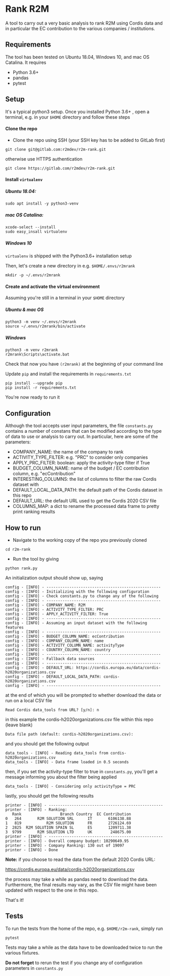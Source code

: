 # Rank R2M 

A tool to carry out a very basic analysis to rank R2M using Cordis data and in particular
the EC contribution to the various companies / institutions.

## Requirements
The tool has been tested on Ubuntu 18.04, Windows 10, and mac OS Catalina.
It requires
* Python 3.6+ 
* pandas
* pytest

## Setup
It's a typical python3 setup. Once you installed Python 3.6+ , 
open a terminal, e.g. in your `$HOME` directory and follow these steps

#### Clone the repo
* Clone the repo using SSH (your SSH key has to be added to GitLab first)
```
git clone git@gitlab.com:r2mdev/r2m-rank.git
```
otherwise use HTTPS authentication
```
git clone https://gitlab.com/r2mdev/r2m-rank.git
```
#### Install `virtualenv`
##### Ubuntu 18.04:
```
sudo apt install -y python3-venv
```

##### mac OS Catalina:
```
xcode-select --install
sudo easy_insall virtualenv
```

##### Windows 10

`virtualenv` is shipped with the Python3.6+ installation setup 

Then, let's create a new directory in e.g. `$HOME/.envs/r2mrank`
```
mkdir -p ~/.envs/r2mrank
```


#### Create and activate the virtual environment
Assuming you're still in a terminal in your `$HOME` directory
##### Ubuntu & mac OS
```
python3 -m venv ~/.envs/r2mrank
source ~/.envs/r2mrank/bin/activate
```
##### Windows
```
python3 -m venv r2mrank
r2mrank\Scripts\activate.bat
```
Check that now you have `(r2mrank)` at the beginning of your command line

Update `pip` and install the requirements in `requirements.txt`
```
pip install --upgrade pip
pip install -r requirements.txt
```

You're now ready to run it

## Configuration
Although the tool accepts user input parameters, the file `constants.py`
contains a number of constans that can be modified according to the type 
of data to use or analysis to carry out. 
In particular, here are some of the parameters:

* COMPANY_NAME: the name of the company to rank
* ACTIVITY_TYPE_FILTER: e.g. "PRC" to consider only companies
* APPLY_PRC_FILTER: boolean: apply the activity-type filter if True
* BUDGET_COLUMN_NAME: name of the budget / EC contribution column, e.g. "ecContribution"
* INTERESTING_COLUMNS: the list of columns to filter the raw Cordis dataset with
* DEFAULT_LOCAL_DATA_PATH: the default path of the Cordis dataset in this repo
* DEFAULT_URL: the default URL used to get the Cordis 2020 CSV file
* COLUMNS_MAP: a dict to rename the processed data frame to pretty print ranking results

## How to run 
* Navigate to the working copy of the repo you previously cloned
```
cd r2m-rank
```

* Run the tool by giving
```
python rank.py
```
An initialization output should show up, saying
```
config - [INFO] - --------------------------------------------------
config - [INFO] - Initializing with the following configuration
config - [INFO] - Check constants.py to change any of the following
config - [INFO] - --------------------------------------------------
config - [INFO] - COMPANY_NAME: R2M
config - [INFO] - ACTIVITY_TYPE_FILTER: PRC
config - [INFO] - APPLY_ACTIVITY_FILTER: True
config - [INFO] - --------------------------------------------------
config - [INFO] - Assuming an input dataset with the following features
config - [INFO] - --------------------------------------------------
config - [INFO] - BUDGET_COLUMN_NAME: ecContribution
config - [INFO] - COMPANY_COLUMN_NAME: name
config - [INFO] - ACTIVITY_COLUMN_NAME: activityType
config - [INFO] - COUNTRY_COLUMN_NAME: country
config - [INFO] - --------------------------------------------------
config - [INFO] - Fallback data sources
config - [INFO] - --------------------------------------------------
config - [INFO] - DEFAULT_URL: https://cordis.europa.eu/data/cordis-h2020organizations.csv
config - [INFO] - DEFAULT_LOCAL_DATA_PATH: cordis-h2020organizations.csv
config - [INFO] - --------------------------------------------------
```
at the end of which you will be prompted to whether download the data or 
run on a local CSV file
```
Read Cordis data_tools from URL? [y/n]: n
```
in this example the cordis-h2020organizations.csv file within this repo (leave blank)
```
Data file path (default: cordis-h2020organizations.csv): 
```
and you should get the following output
```
data_tools - [INFO] - Reading data_tools from cordis-h2020organizations.csv
data_tools - [INFO] - Data frame loaded in 0.5 seconds
```
then, if you set the activity-type filter to true in `constants.py`, 
you'll get a message informing you about the filter being applied
```
data_tools - [INFO] - Considering only activityType = PRC
```
lastly, you should get the following results 
```
printer - [INFO] - --------------------------------------------------
printer - [INFO] - Ranking:
   Rank                 Branch Country  EC Contribution
0   264       R2M SOLUTION SRL      IT       6106138.88
1   819           R2M SOLUTION      FR       2726124.69
2  2825  R2M SOLUTION SPAIN SL      ES       1209711.38
3  9799       R2M SOLUTION LTD      UK        248675.00
printer - [INFO] - --------------------------------------------------
printer - [INFO] - Overall company budget: 10290649.95
printer - [INFO] - Company Ranking: 130 out of 19097
printer - [INFO] - Done
```

**Note:** if you choose to read the data from the default 2020 Cordis URL:

https://cordis.europa.eu/data/cordis-h2020organizations.csv

the process may take a while as pandas need to download the data. 
Furthermore, the final results may vary, as the CSV file might 
have been updated with respect to the one in this repo.

That's it!

## Tests
To run the tests from the home of the repo, e.g. `$HOME/r2m-rank`, simply run 
```
pytest
```
Tests may take a while as the data have to be downloaded twice to run the various 
fixtures. 

**Do not forget** to rerun the test if you change any of  configuration parameters in 
`constants.py`
